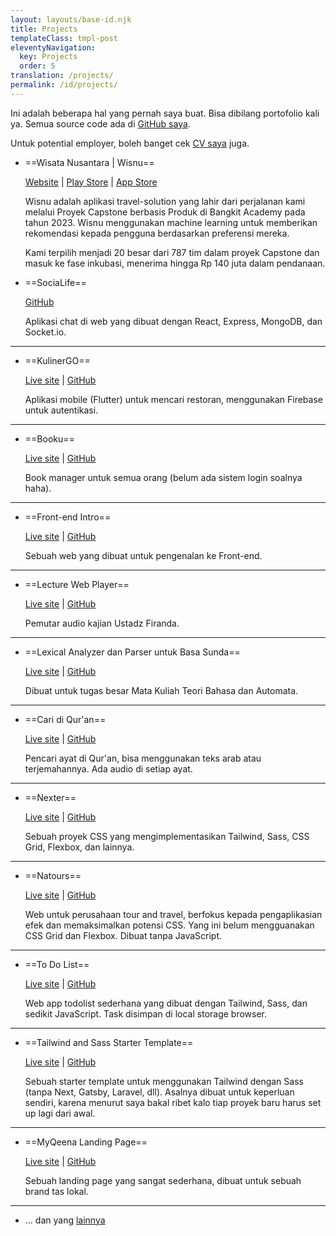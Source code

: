 ```yaml
---
layout: layouts/base-id.njk
title: Projects
templateClass: tmpl-post
eleventyNavigation:
  key: Projects
  order: 5
translation: /projects/
permalink: /id/projects/
---
```


Ini adalah beberapa hal yang pernah saya buat. Bisa dibilang portofolio kali ya. Semua source code ada di [GitHub saya](https://github.com/mufidu).

Untuk potential employer, boleh banget cek [CV saya](/cv) juga.

- ==Wisata Nusantara | Wisnu==

  [Website](https://wisnusantara.id) | [Play Store](https://play.google.com/store/apps/details?id=id.wisnusantara.user.release) | [App Store](https://apps.apple.com/id/app/wisnu/id6473098383)

  Wisnu adalah aplikasi travel-solution yang lahir dari perjalanan kami melalui Proyek Capstone berbasis Produk di Bangkit Academy pada tahun 2023. Wisnu menggunakan machine learning untuk memberikan rekomendasi kepada pengguna berdasarkan preferensi mereka.

  Kami terpilih menjadi 20 besar dari 787 tim dalam proyek Capstone dan masuk ke fase inkubasi, menerima hingga Rp 140 juta dalam pendanaan.

- ==SociaLife==

  [GitHub](https://github.com/mufidu/SociaLife)

  Aplikasi chat di web yang dibuat dengan React, Express, MongoDB, dan Socket.io.

---

- ==KulinerGO==

  [Live site](https://kuliner-go.mufidu.com) | [GitHub](https://github.com/fitrahidayaat/Kuliner_GO)

  Aplikasi mobile (Flutter) untuk mencari restoran, menggunakan Firebase untuk autentikasi.

---

- ==Booku==

  [Live site](https://booku.mufidu.com) | [GitHub](https://github.com/mufidu/booku)

  Book manager untuk semua orang (belum ada sistem login soalnya haha).

---

- ==Front-end Intro==

  [Live site](https://mufidu.github.io/frontend-intro) | [GitHub](https://github.com/mufidu/frontend-intro)

  Sebuah web yang dibuat untuk pengenalan ke Front-end.

---

- ==Lecture Web Player==

  [Live site](https://mufidu.github.io/kajian-ufa) | [GitHub](https://github.com/mufidu/kajian-ufa)

  Pemutar audio kajian Ustadz Firanda.

---

- ==Lexical Analyzer dan Parser untuk Basa Sunda==

  [Live site](https://mufidu.github.io/sunda-lexical-analyzer-and-parser/) | [GitHub](https://github.com/mufidu/sunda-lexical-analyzer-and-parser/)

  Dibuat untuk tugas besar Mata Kuliah Teori Bahasa dan Automata.

---

- ==Cari di Qur'an==

  [Live site](https://mufidu.github.io/caridiquran) | [GitHub](https://github.com/mufidu/caridiquran)

  Pencari ayat di Qur'an, bisa menggunakan teks arab atau terjemahannya. Ada audio di setiap ayat.

---

- ==Nexter==

  [Live site](https://mufidu.github.io/nexter) | [GitHub](https://github.com/mufidu/nexter)

  Sebuah proyek CSS yang mengimplementasikan Tailwind, Sass, CSS Grid, Flexbox, dan lainnya.

---

- ==Natours==

  [Live site](https://mufidu.github.io/natours) | [GitHub](https://github.com/mufidu/natours)

  Web untuk perusahaan tour and travel, berfokus kepada pengaplikasian efek dan memaksimalkan potensi CSS. Yang ini belum mengguanakan CSS Grid dan Flexbox.
  Dibuat tanpa JavaScript.

---

- ==To Do List==

  [Live site](https://mufidu.github.io/todolist/) | [GitHub](https://github.com/mufidu/todolist/)

  Web app todolist sederhana yang dibuat dengan Tailwind, Sass, dan sedikit JavaScript. Task disimpan di local storage browser.

---

- ==Tailwind and Sass Starter Template==

  [Live site](https://mufidu.github.io/tailwind-sass-starter/) | [GitHub](https://github.com/mufidu/tailwind-sass-starter)

  Sebuah starter template untuk menggunakan Tailwind dengan Sass (tanpa Next, Gatsby, Laravel, dll). Asalnya dibuat untuk keperluan sendiri, karena menurut saya bakal ribet kalo tiap proyek baru harus set up lagi dari awal.

---

- ==MyQeena Landing Page==

  [Live site](https://myqeena.my.id) | [GitHub](https://github.com/mufidu/myqeena.my.id)

  Sebuah landing page yang sangat sederhana, dibuat untuk sebuah brand tas lokal.

---

- ... dan yang [lainnya](https://mufidu.github.io/others)
